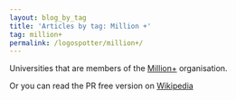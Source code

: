 ```yaml
---
layout: blog_by_tag
title: 'Articles by tag: Million +'
tag: million+
permalink: /logospotter/million+/
---
```


Universities that are members of the [Million+](http://www.millionplus.ac.uk/) organisation.

Or you can read the PR free version on [Wikipedia](https://en.wikipedia.org/wiki/Million%2B)
